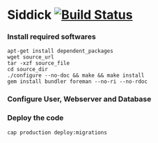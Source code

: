 # Siddick [![Build Status](https://secure.travis-ci.org/siddick/siddick.png)](http://travis-ci.org/siddick/siddick)

### Install required softwares

```
apt-get install dependent_packages
wget source_url 
tar -xzf source_file
cd source_dir
./configure --no-doc && make && make install
gem install bundler foreman --no-ri --no-rdoc
```

### Configure User, Webserver and Database

### Deploy the code 

```cap production deploy:migrations```
